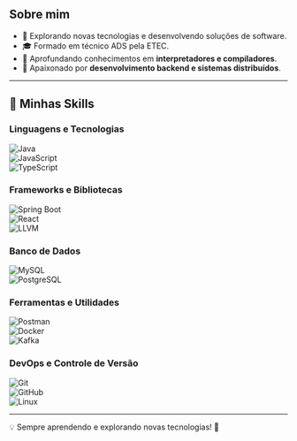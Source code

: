 ## Sobre mim  
- 🤔 Explorando novas tecnologias e desenvolvendo soluções de software.  
- 🎓 Formado em técnico ADS pela ETEC.  
- 🌱 Aprofundando conhecimentos em **interpretadores e compiladores**.  
- 🚀 Apaixonado por **desenvolvimento backend e sistemas distribuídos**.  

---

## 🚀 Minhas Skills  

### **Linguagens e Tecnologias**  
![Java](https://img.shields.io/badge/-Java-007396?style=for-the-badge&logo=Java&logoColor=white)  
![JavaScript](https://img.shields.io/badge/-JavaScript-F7DF1E?style=for-the-badge&logo=javascript&logoColor=black)  
![TypeScript](https://img.shields.io/badge/-TypeScript-3178C6?style=for-the-badge&logo=typescript&logoColor=white)  

### **Frameworks e Bibliotecas**  
![Spring Boot](https://img.shields.io/badge/-Spring%20Boot-6DB33F?style=for-the-badge&logo=spring&logoColor=white)  
![React](https://img.shields.io/badge/-React-61DAFB?style=for-the-badge&logo=react&logoColor=black)  
![LLVM](https://img.shields.io/badge/-LLVM-262D3A?style=for-the-badge&logo=llvm&logoColor=white)  

### **Banco de Dados**  
![MySQL](https://img.shields.io/badge/-MySQL-4479A1?style=for-the-badge&logo=mysql&logoColor=white)  
![PostgreSQL](https://img.shields.io/badge/-PostgreSQL-336791?style=for-the-badge&logo=postgresql&logoColor=white)  

### **Ferramentas e Utilidades**  
![Postman](https://img.shields.io/badge/-Postman-FF6C37?style=for-the-badge&logo=postman&logoColor=white)  
![Docker](https://img.shields.io/badge/-Docker-2496ED?style=for-the-badge&logo=docker&logoColor=white)  
![Kafka](https://img.shields.io/badge/-Kafka-231F20?style=for-the-badge&logo=apache-kafka&logoColor=white)  

### **DevOps e Controle de Versão**  
![Git](https://img.shields.io/badge/-Git-F05032?style=for-the-badge&logo=git&logoColor=white)  
![GitHub](https://img.shields.io/badge/-GitHub-181717?style=for-the-badge&logo=github&logoColor=white)  
![Linux](https://img.shields.io/badge/-Linux-FCC624?style=for-the-badge&logo=linux&logoColor=black)  

---

💡 Sempre aprendendo e explorando novas tecnologias! 🚀  

